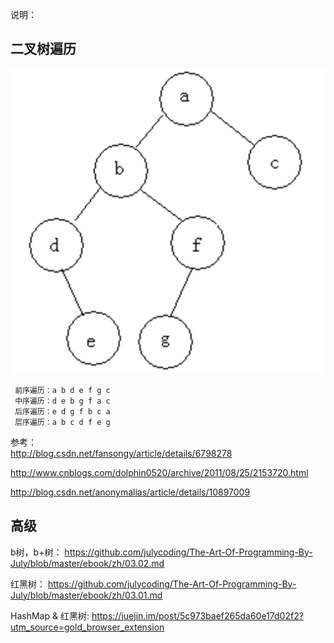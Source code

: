 说明：
## 二叉树遍历
![](treedemo.png)

     前序遍历：a b d e f g c
     中序遍历：d e b g f a c
     后序遍历：e d g f b c a
     层序遍历：a b c d f e g
         
         
参考：         
http://blog.csdn.net/fansongy/article/details/6798278

http://www.cnblogs.com/dolphin0520/archive/2011/08/25/2153720.html

http://blog.csdn.net/anonymalias/article/details/10897009


## 高级
b树，b+树：
https://github.com/julycoding/The-Art-Of-Programming-By-July/blob/master/ebook/zh/03.02.md

红黑树：
https://github.com/julycoding/The-Art-Of-Programming-By-July/blob/master/ebook/zh/03.01.md

HashMap & 红黑树:
https://juejin.im/post/5c973baef265da60e17d02f2?utm_source=gold_browser_extension
